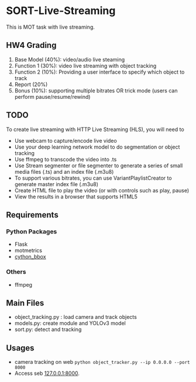 # SORT-Live-Streaming
This is MOT task with live streaming.

## HW4 Grading
1. Base Model (40%): video/audio live steaming
2. Function 1 (30%): video live streaming with object tracking
3. Function 2 (10%): Providing a user interface to specify which object to track
4. Report (20%)
5. Bonus (10%): supporting multiple bitrates OR trick mode (users can perform
pause/resume/rewind)

## TODO
To create live streaming with HTTP Live Streaming (HLS), you will need to
* Use webcam to capture/encode live video
* Use your deep learning network model to do segmentation or object tracking
* Use ffmpeg to transcode the video into .ts
* Use Stream segmenter or file segmenter to generate a series of small media files (.ts) and an index
file (.m3u8)
* To support various bitrates, you can use VariantPlaylistCreator to generate master index file
(.m3u8)
* Create HTML file to play the video (or with controls such as play, pause)
* View the results in a browser that supports HTML5

## Requirements
### Python Packages
* Flask
* motmetrics
* [cython_bbox](https://blog.csdn.net/qq_19707521/article/details/106692395)

### Others
* ffmpeg

## Main Files
* object_tracking.py : load camera and track objects
* models.py: create module and YOLOv3 model
* sort.py: detect and tracking

## Usages
* camera tracking on web
```python object_tracker.py --ip 0.0.0.0 --port 8000```
* Access seb [127.0.0.1:8000](127.0.0.1:8000).
